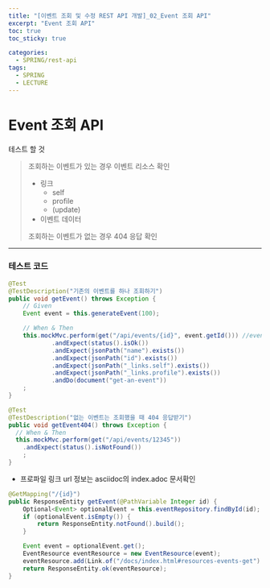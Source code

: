 ```yaml
---
title: "[이벤트 조회 및 수정 REST API 개발]_02_Event 조회 API"
excerpt: "Event 조회 API"
toc: true
toc_sticky: true

categories:
  - SPRING/rest-api
tags:
  - SPRING
  - LECTURE
---
```


# Event 조회 API

테스트 할 것

> 조회하는 이벤트가 있는 경우 이벤트 리소스 확인
>
> * 링크
>   * self
>   * profile
>   * (update)
> * 이벤트 데이터
>
> 조회하는 이벤트가 없는 경우 404 응답 확인 

---



### 테스트 코드

```java
@Test
@TestDescription("기존의 이벤트를 하나 조회하기")
public void getEvent() throws Exception {
    // Given
    Event event = this.generateEvent(100);

    // When & Then
    this.mockMvc.perform(get("/api/events/{id}", event.getId())) //event id를 PathVariable로 넘겨줌
            .andExpect(status().isOk())
            .andExpect(jsonPath("name").exists())
            .andExpect(jsonPath("id").exists())
            .andExpect(jsonPath("_links.self").exists())
            .andExpect(jsonPath("_links.profile").exists())
            .andDo(document("get-an-event"))
    ;
}

@Test
@TestDescription("없는 이벤트는 조회했을 때 404 응답받기")
public void getEvent404() throws Exception {
  // When & Then
  this.mockMvc.perform(get("/api/events/12345"))
    .andExpect(status().isNotFound())
    ;
}
```



* 프로파일 링크 url 정보는 asciidoc의 index.adoc 문서확인

```java
@GetMapping("/{id}")
public ResponseEntity getEvent(@PathVariable Integer id) {
    Optional<Event> optionalEvent = this.eventRepository.findById(id);
    if (optionalEvent.isEmpty()) {
        return ResponseEntity.notFound().build();
    }

    Event event = optionalEvent.get();
    EventResource eventResource = new EventResource(event);
    eventResource.add(Link.of("/docs/index.html#resources-events-get").withRel("profile")); // profile 링크 추가
    return ResponseEntity.ok(eventResource);
}
```
